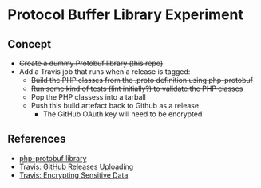 # Protocol Buffer Library Experiment

## Concept

* ~~Create a dummy Protobuf library (this repo)~~
* Add a Travis job that runs when a release is tagged:
  * ~~Build the PHP classes from the .proto definition using php-protobuf~~
  * ~~Run some kind of tests (lint initially?) to validate the PHP classes~~
  * Pop the PHP classess into a tarball
  * Push this build artefact back to Github as a release
    * The GitHub OAuth key will need to be encrypted

## References

* [php-protobuf library](https://github.com/allegro/php-protobuf)
* [Travis: GitHub Releases Uploading](http://docs.travis-ci.com/user/deployment/releases/)
* [Travis: Encrypting Sensitive Data](http://docs.travis-ci.com/user/encryption-keys/)
